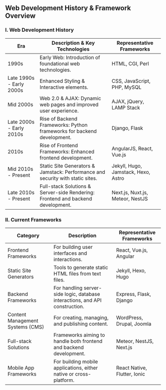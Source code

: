 ## Web Development History & Framework Overview

### I. Web Development History
| Era | Description & Key Technologies | Representative Frameworks |
|-----|--------------------------------|---------------------------|
| 1990s | Early Web: Introduction of foundational web technologies. | HTML, CGI, Perl |
| Late 1990s - Early 2000s | Enhanced Styling & Interactive elements. | CSS, JavaScript, PHP, MySQL |
| Mid 2000s | Web 2.0 & AJAX: Dynamic web pages and improved user experience. | AJAX, jQuery, LAMP Stack |
| Late 2000s - Early 2010s | Rise of Backend Frameworks: Python frameworks for backend development. | Django, Flask |
| 2010s | Rise of Frontend Frameworks: Enhanced frontend development. | AngularJS, React, Vue.js |
| Mid 2010s - Present | Static Site Generators & Jamstack: Performance and security with static sites. | Jekyll, Hugo, Jamstack, Hexo, Astro |
| Late 2010s - Present | Full-stack Solutions & Server-side Rendering: Frontend and backend development. | Next.js, Nuxt.js, Meteor, NestJS |



### II. Current Frameworks

| Category | Description | Representative Frameworks |
|----------|-------------|---------------------------|
| Frontend Frameworks | For building user interfaces and interactions. | React, Vue.js, Angular |
| Static Site Generators | Tools to generate static HTML files from text files. | Jekyll, Hexo, Hugo |
| Backend Frameworks | For handling server-side logic, database interactions, and API construction. | Express, Flask, Django |
| Content Management Systems (CMS) | For creating, managing, and publishing content. | WordPress, Drupal, Joomla |
| Full-stack Solutions | Frameworks aiming to handle both frontend and backend development. | Meteor, NestJS, Next.js |
| Mobile App Frameworks | For building mobile applications, either native or cross-platform. | React Native, Flutter, Ionic |
